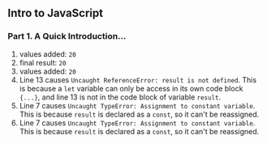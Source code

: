 ## Intro to JavaScript

### Part 1. A Quick Introduction...

1. values added:  `20`
2. final result:  `20`
3. values added:  `20`
4. Line 13 causes `Uncaught ReferenceError: result is not defined`. This is because a `let` variable can only be access in its own code block `{...}`, and line 13 is not in the code block of variable `result`.
5. Line 7 causes `Uncaught TypeError: Assignment to constant variable`. This is because `result` is declared as a `const`, so it can't be reassigned.
6. Line 7 causes `Uncaught TypeError: Assignment to constant variable`. This is because `result` is declared as a `const`, so it can't be reassigned.
